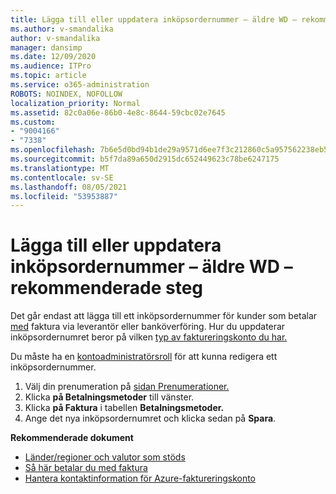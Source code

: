 ```yaml
---
title: Lägga till eller uppdatera inköpsordernummer – äldre WD – rekommenderade steg
ms.author: v-smandalika
author: v-smandalika
manager: dansimp
ms.date: 12/09/2020
ms.audience: ITPro
ms.topic: article
ms.service: o365-administration
ROBOTS: NOINDEX, NOFOLLOW
localization_priority: Normal
ms.assetid: 82c0a06e-86b0-4e8c-8644-59cbc02e7645
ms.custom:
- "9004166"
- "7338"
ms.openlocfilehash: 7b6e5d0bd94b1de29a9571d6ee7f3c212860c5a957562238eb5f5214ec676e87
ms.sourcegitcommit: b5f7da89a650d2915dc652449623c78be6247175
ms.translationtype: MT
ms.contentlocale: sv-SE
ms.lasthandoff: 08/05/2021
ms.locfileid: "53953887"
---
```

# <a name="add-or-update-po-number---legacy-wd---recommended-steps"></a>Lägga till eller uppdatera inköpsordernummer – äldre WD – rekommenderade steg

Det går endast att lägga till ett inköpsordernummer för kunder som betalar [med](https://docs.microsoft.com/azure/cost-management-billing/manage/pay-by-invoice) faktura via leverantör eller banköverföring. Hur du uppdaterar inköpsordernumret beror på vilken [typ av faktureringskonto du har.](https://docs.microsoft.com/azure/cost-management-billing/manage/view-all-accounts)

Du måste ha en [kontoadministratörsroll](https://docs.microsoft.com/azure/role-based-access-control/rbac-and-directory-admin-roles) för att kunna redigera ett inköpsordernummer.

1. Välj din prenumeration på [sidan Prenumerationer.](https://ms.portal.azure.com/#blade/Microsoft_Azure_Billing/SubscriptionsBlade)
2. Klicka **på Betalningsmetoder** till vänster.
3. Klicka **på Faktura** i tabellen **Betalningsmetoder.** 
4. Ange det nya inköpsordernumret och klicka sedan på **Spara**.

**Rekommenderade dokument**

- [Länder/regioner och valutor som stöds](https://azure.microsoft.com/en-us/pricing/faq/) 
- [Så här betalar du med faktura](https://docs.microsoft.com/azure/cost-management-billing/manage/pay-by-invoice) 
- [Hantera kontaktinformation för Azure-faktureringskonto](https://docs.microsoft.com/azure/cost-management-billing/manage/change-azure-account-profile)


